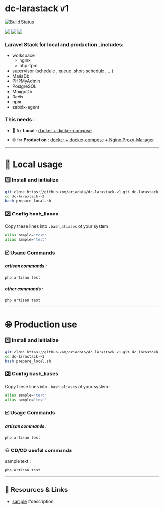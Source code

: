 # dc-larastack v1
[![Build Status](https://files.ariadata.co/file/ariadata_logo.png)](https://ariadata.co)

![](https://img.shields.io/github/stars/ariadata/dc-larastack-v1.svg)
![](https://img.shields.io/github/watchers/ariadata/dc-larastack-v1.svg)
![](https://img.shields.io/github/forks/ariadata/dc-larastack-v1.svg)

### Laravel Stack for local and production , includes:
* workspace
  * nginx
  * php-fpm
* supervisor (schedule , queue ,short-schedule , ...)
* MariaDb
* PHPMyAdmin
* PostgreSQL
* MongoDb
* Redis
* npm
* zabbix-agent


### This needs :

* 🧪 for **Local** : [docker + docker-compose](https://github.com/ariadata/ubuntu-sh)

* 🌐 for **Production** : [docker + docker-compose](https://github.com/ariadata/ubuntu-sh) + [Nginx-Proxy-Manager](https://github.com/ariadata/dc-nginxproxymanager)

---
# 🧪 Local usage
### 1️⃣ Install and initialize
```bash
git clone https://github.com/ariadata/dc-larastack-v1.git dc-larastack-v1
cd dc-larastack-v1
bash prepare_local.sh
```
### 2️⃣ Config bash_liases
Copy these lines into `.bash_aliases` of your system :
```bash
alias sample='test'
alias sample='test'
```
### ☑️ Usage Commands
##### artisan commands :
```bash
php artisan test
```
##### other commands :
`php artisan test`

---
# 🌐 Production use
### 1️⃣ Install and initialize
```bash
git clone https://github.com/ariadata/dc-larastack-v1.git dc-larastack-v1
cd dc-larastack-v1
bash prepare_local.sh
```
### 2️⃣ Config bash_liases
Copy these lines into `.bash_aliases` of your system :
```bash
alias sample='test'
alias sample='test'
```
### ☑️ Usage Commands
##### artisan commands :
```bash
php artisan test
```
### ♾️ CD/CD useful commands
sample text :
```bash
php artisan test
```
---
## 🔗 Resources & Links
* [sample](https://sample.com) #description
